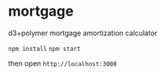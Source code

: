 # mortgage
d3+polymer mortgage amortization calculator

`npm install`
`npm start`

then open `http://localhost:3000`

